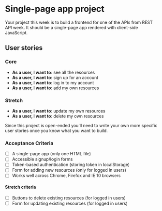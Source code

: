 # Single-page app project

Your project this week is to build a frontend for one of the APIs from REST API week. It should be a single-page app rendered with client-side JavaScript.

## User stories

### Core

- **As a user, I want to**: see all the resources
- **As a user, I want to**: sign up for an account
- **As a user, I want to**: log in to my account
- **As a user, I want to**: add my own resources

### Stretch

- **As a user, I want to**: update my own resources
- **As a user, I want to**: delete my own resources

Since this project is open-ended you'll need to write your own more specific user stories once you know what you want to build.

### Acceptance Criteria

- [ ] A single-page app (only one HTML file)
- [ ] Accessible signup/login forms
- [ ] Token-based authentication (storing token in localStorage)
- [ ] Form for adding new resources (only for logged in users)
- [ ] Works well across Chrome, Firefox and IE 10 browsers

#### Stretch criteria

- [ ] Buttons to delete existing resources (for logged in users)
- [ ] Form for updating existing resources (for logged in users)

